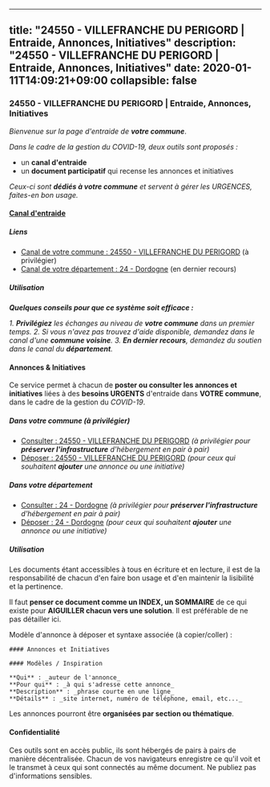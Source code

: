 
---
title: "24550 - VILLEFRANCHE DU PERIGORD | Entraide, Annonces, Initiatives"
description: "24550 - VILLEFRANCHE DU PERIGORD | Entraide, Annonces, Initiatives"
date: 2020-01-11T14:09:21+09:00
collapsible: false
---

### 24550 - VILLEFRANCHE DU PERIGORD | Entraide, Annonces, Initiatives

_Bienvenue sur la page d'entraide de **votre commune**_.

_Dans le cadre de la gestion du COVID-19, deux outils sont proposés :_

- un **canal d'entraide**
- un **document participatif** qui recense les annonces et initiatives

_Ceux-ci sont **dédiés à votre commune** et servent à gérer les URGENCES, faites-en bon usage._

#### [Canal d'entraide](https://entraide.stopcoronavirus.tech/#/channel/24550_villefranche-du-perigord)

##### Liens

- [Canal de votre commune : 24550 	- VILLEFRANCHE DU PERIGORD](https://entraide.stopcoronavirus.tech/#/channel/24550_villefranche-du-perigord) (à privilégier)
- [Canal de votre département : 24 	- Dordogne](https://entraide.stopcoronavirus.tech/#/channel/24_dordogne) (en dernier recours)

##### Utilisation

_**Quelques conseils pour que ce système soit efficace :**_

_1. **Privilégiez** les échanges au niveau de **votre commune** dans un premier temps._
_2. Si vous n'avez pas trouvez d'aide disponible, demandez dans le canal d'une **commune voisine**._
_3. **En dernier recours**, demandez du soutien dans le canal du **département**._

#### Annonces & Initiatives


Ce service permet à chacun de **poster ou consulter les annonces et initiatives** liées à des **besoins
URGENTS** d'entraide dans **VOTRE commune**, dans le cadre de la gestion du _COVID-19_.

##### Dans votre commune (à privilégier)

- [Consulter : 24550 	- VILLEFRANCHE DU PERIGORD](https://docs.stopcoronavirus.tech/#/r/markdown/24550_villefranche-du-perigord/4XTTM2xLWgZmC6HxzA2rN5F6Z6MSZJGhmLooNjCKrvZPb4Mkf) _(à privilégier pour **préserver l'infrastructure** d'hébergement en pair à pair)_
- [Déposer : 24550 	- VILLEFRANCHE DU PERIGORD](https://docs.stopcoronavirus.tech/#/w/markdown/24550_villefranche-du-perigord/4XTTM2xLWgZmC6HxzA2rN5F6Z6MSZJGhmLooNjCKrvZPb4Mkf-K3TgUY8fy8WDTNfUbTxvX8oEjWdGPJPg1UXRzZQNzfbtSf4qv36n6ztomvtaQnPa6N9vWKLDY5Had9pxZJxAS4Qy3bgGfDdgXLwfCeESyA6ido16d8DXbHBNcF8Byd25rm4PwppT) _(pour ceux qui souhaitent **ajouter** une annonce ou une initiative)_

##### Dans votre département

- [Consulter : 24 	- Dordogne](https://docs.stopcoronavirus.tech/#/r/markdown/24_dordogne/4XTTM4wenBP5v7iXqeBwXH9wLvJwyyuNKzLxRyGzSZXmCuzgg) _(à privilégier pour **préserver l'infrastructure** d'hébergement en pair à pair)_
- [Déposer : 24 	- Dordogne](https://docs.stopcoronavirus.tech/#/w/markdown/24_dordogne/4XTTM4wenBP5v7iXqeBwXH9wLvJwyyuNKzLxRyGzSZXmCuzgg-K3TgUusQQUSAmJPXozCTSBeqjqksxkVWGVxtHwEFrs5RuocQr8weKG2oQg7MVeg2F9Hhv7ggtBiBU8D9pdXEPa9M67VU3BzgAG9BCtQw3VY3Xcxk2YSegk3iUXMkpicGxxJr7mWp) _(pour ceux qui souhaitent **ajouter** une annonce ou une initiative)_


##### Utilisation

Les documents étant accessibles à tous en écriture et en lecture, il est de la
responsabilité de chacun d'en faire bon usage et d'en maintenir la lisibilité
et la pertinence.

Il faut **penser ce document comme un INDEX, un SOMMAIRE** de ce qui existe
pour **AIGUILLER chacun vers une solution**. Il est préférable de ne pas détailler ici.

Modèle d'annonce à déposer et syntaxe associée (à copier/coller) :

    #### Annonces et Initiatives

    #### Modèles / Inspiration

    **Qui** : _auteur de l'annonce_
    **Pour qui** : _à qui s'adresse cette annonce_
    **Description** : _phrase courte en une ligne_
    **Détails** : _site internet, numéro de téléphone, email, etc..._


Les annonces pourront être **organisées par section ou thématique**.

#### Confidentialité

Ces outils sont en accès public, ils sont hébergés de pairs à pairs de manière décentralisée.
Chacun de vos navigateurs enregistre ce qu'il voit et le transmet à ceux qui sont connectés au même document.
Ne publiez pas d'informations sensibles.
